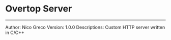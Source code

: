# Overtop Server
---
Author: Nico Greco
Version: 1.0.0
Descriptions: Custom HTTP server written in C/C++